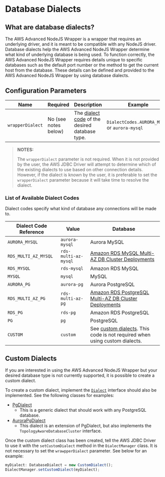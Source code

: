 # Database Dialects

## What are database dialects?
The AWS Advanced NodeJS Wrapper is a wrapper that requires an underlying driver, and it is meant to be compatible with any NodeJS driver. Database dialects help the AWS Advanced NodeJS Wrapper determine what kind of underlying database is being used. To function correctly, the AWS Advanced NodeJS Wrapper requires details unique to specific databases such as the default port number or the method to get the current host from the database. These details can be defined and provided to the AWS Advanced NodeJS Wrapper by using database dialects.

## Configuration Parameters
| Name             | Required             | Description                                                                        | Example                                       |
|------------------|----------------------|------------------------------------------------------------------------------------|-----------------------------------------------|
| `wrapperDialect` | No (see notes below) | The [dialect code](#list-of-available-dialect-codes) of the desired database type. | `DialectCodes.AURORA_MYSQL` or `aurora-mysql` |

> **NOTES:**
>
> The `wrapperDialect` parameter is not required. When it is not provided by the user, the AWS JDBC Driver will attempt to determine which of the existing dialects to use based on other connection details. However, if the dialect is known by the user, it is preferable to set the `wrapperDialect` parameter because it will take time to resolve the dialect.

### List of Available Dialect Codes
Dialect codes specify what kind of database any connections will be made to.

| Dialect Code Reference | Value             | Database                                                                                                                                           |
| -------------------- | ----------------- | -------------------------------------------------------------------------------------------------------------------------------------------------- |
| `AURORA_MYSQL`       | `aurora-mysql`    | Aurora MySQL                                                                                                                                       |
| `RDS_MULTI_AZ_MYSQL` | `rds-multi-az-mysql` | [Amazon RDS MySQL Multi-AZ DB Cluster Deployments](https://docs.aws.amazon.com/AmazonRDS/latest/UserGuide/multi-az-db-clusters-concepts.html)      |
| `RDS_MYSQL`          | `rds-mysql`       | Amazon RDS MySQL                                                                                                                                   |
| `MYSQL`              | `mysql`           | MySQL                                                                                                                                              |
| `AURORA_PG`          | `aurora-pg`       | Aurora PostgreSQL                                                                                                                                  |
| `RDS_MULTI_AZ_PG`    | `rds-multi-az-pg` | [Amazon RDS PostgreSQL Multi-AZ DB Cluster Deployments](https://docs.aws.amazon.com/AmazonRDS/latest/UserGuide/multi-az-db-clusters-concepts.html) |
| `RDS_PG`             | `rds-pg`          | Amazon RDS PostgreSQL                                                                                                                              |
| `PG`                 | `pg`              | PostgreSQL                                                                                                                                         |
| `CUSTOM`             | `custom`          | See [custom dialects](#custom-dialects). This code is not required when using custom dialects.                                                     |

## Custom Dialects
If you are interested in using the AWS Advanced NodeJS Wrapper but your desired database type is not currently supported, it is possible to create a custom dialect.

To create a custom dialect, implement the [`Dialect`](../../common/lib/topology_aware_database_dialect.ts) interface should also be implemented. See the following classes for examples:

- [PgDialect](../../pg/lib/dialect/pg_database_dialect.ts)
    - This is a generic dialect that should work with any PostgreSQL database.
- [AuroraPgDialect](../../mysql/lib/dialect/mysql_database_dialect.ts)
    - This dialect is an extension of PgDialect, but also implements the `TopologyAwareDatabaseCluster` interface.

Once the custom dialect class has been created, tell the AWS JDBC Driver to use it with the `setCustomDialect` method in the `DialectManager` class. It is not necessary to set the `wrawpperDialect` parameter. See below for an example:

```typescript
myDialect: DatabaseDialect = new CustomDialect();
DialectManager.setCustomDialect(myDialect);
```
